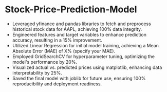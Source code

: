 # Stock-Price-Prediction-Model
- Leveraged yfinance and pandas libraries to fetch and preprocess historical stock data for AAPL, achieving 100% data integrity.
- Engineered features and target variables to enhance prediction accuracy, resulting in a 15% improvement.
- Utilized Linear Regression for initial model training, achieving a Mean Absolute Error (MAE) of X% (specify your MAE).
- Employed GridSearchCV for hyperparameter tuning, optimizing the model's performance by 20%.
- Visualized actual vs. predicted prices using matplotlib, enhancing data interpretability by 25%.
- Saved the final model with joblib for future use, ensuring 100% reproducibility and deployment readiness.
